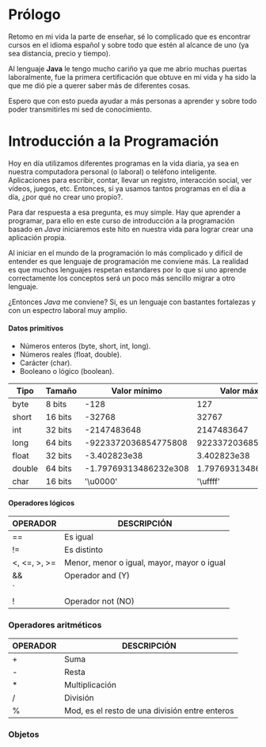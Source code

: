 # Prólogo

Retomo en mi vida la parte de enseñar, sé lo complicado que es encontrar cursos en el idioma español y sobre todo que estén al alcance de uno (ya sea distancia, precio y tiempo).

Al lenguaje **Java** le tengo mucho cariño ya que me abrio muchas puertas laboralmente, fue la primera certificación que obtuve en mi vida y ha sido la que me dió pie a querer saber más de diferentes cosas.

Espero que con esto pueda ayudar a más personas a aprender y sobre todo poder transmitirles mi sed de conocimiento.

# Introducción a la Programación
Hoy en día utilizamos diferentes programas en la vida diaria, ya sea en nuestra computadora personal (o laboral) o teléfono inteligente. Aplicaciones para escribir, contar, llevar un registro, interacción social, ver vídeos, juegos, etc. Entonces, si ya usamos tantos programas en el día a día, ¿por qué no crear uno propio?.

Para dar respuesta a esa pregunta, es muy simple. Hay que aprender a programar, para ello en este curso de introducción a la programación basado en *Java* iniciaremos este hito en nuestra vida para lograr crear una aplicación propia.

Al iniciar en el mundo de la programación lo más complicado y difícil de entender es que lenguaje de programación me conviene más. La realidad es que muchos lenguajes respetan estandares por lo que si uno aprende correctamente los conceptos será un poco más sencillo migrar a otro lenguaje.

¿Entonces *Java* me conviene?
Si, es un lenguaje con bastantes fortalezas y con un espectro laboral muy amplio.

#### Datos primitivos
- Números enteros (byte, short, int, long).
- Números reales (float, double).
- Carácter (char).
- Booleano o lógico (boolean).

| Tipo   | Tamaño  | Valor mínimo          | Valor máximo         |
|--------|---------|-----------------------|----------------------|
| byte   | 8 bits  | -128                  | 127                  |
| short  | 16 bits | -32768                | 32767                |
| int    | 32 bits | -2147483648           | 2147483647           |
| long   | 64 bits | -9223372036854775808  | 9223372036854775807  |
| float  | 32 bits | -3.402823e38          | 3.402823e38          |
| double | 64 bits | -1.79769313486232e308 | 1.79769313486232e308 |
| char   | 16 bits | '\u0000'              | '\uffff'             |

#### Operadores lógicos

| OPERADOR     | DESCRIPCIÓN                                |
|--------------|--------------------------------------------|
| ==           | Es igual                                   |
| !=           | Es distinto                                |
| <, <=, >, >= | Menor, menor o igual, mayor, mayor o igual |
| &&           | Operador and (Y)                           |
| `||` | Operador or (O) |
| !            | Operador not (NO)                          |

### Operadores aritméticos

| OPERADOR | DESCRIPCIÓN                                    |
|----------|------------------------------------------------|
| +        | Suma                                           |
| -        | Resta                                          |
| *        | Multiplicación                                 |
| /        | División                                       |
| %        | Mod, es el resto de una división entre enteros |

### Objetos
